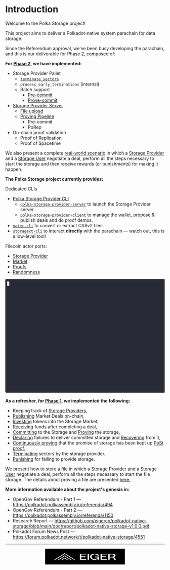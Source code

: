 # Introduction

Welcome to the Polka Storage project!

This project aims to deliver a Polkadot-native system parachain for data storage.

Since the Referendum approval, we've been busy developing the parachain,
and this is our deliverable for Phase 2, composed of:

**For [**Phase 2**](https://polkadot.polkassembly.io/referenda/1150), we have implemented:**

- Storage Provider Pallet
  - [`terminate_sectors`](./architecture/pallets/storage-provider.md#terminate_sectors)
  - `process_early_terminations` (internal)
  - Batch support
    - [Pre-commit](./architecture/pallets/storage-provider.md#pre_commit_sectors)
    - [Prove-commit](./architecture/pallets/storage-provider.md#prove_commit_sectors)
- [Storage Provider Server](./architecture/polka-storage-provider-server.md)
  - [File upload](./getting-started/demo-file-store.md)
  - [Proving Pipeline](./architecture/polka-storage-provider-server.md#sealing-pipeline)
    - Pre-commit
    - PoRep
- On-chain proof validation
  - Proof of Replication
  - Proof of Spacetime

<!-- TODO: pending change from konrads PR -->

We also present a complete [real-world scenario](./getting-started/demo-file-store.md) in which a [Storage Provider](./glossary.md#storage-provider) and a [Storage User](./glossary.md#storage-user) negotiate a deal, perform all the steps necessary to start the storage and then receive rewards (or punishments) for making it happen.

**The Polka Storage project currently provides:**

Dedicated CLIs

- [Polka Storage Provider CLI](./storage-provider-cli/index.md)
  - [`polka-storage-provider-server`](./storage-provider-cli/server.md) to launch the Storage Provider server.
  - [`polka-storage-provider-client`](./storage-provider-cli/client/index.md) to manage the wallet, propose & publish deals and do proof demos.
- [`mater-cli`](./mater-cli/index.md) to convert or extract CARv2 files.
- [`storagext-cli`](./storagext-cli/index.md) to interact **directly** with the parachain — watch out, this is a low-level tool!

Filecoin actor ports:

- [Storage Provider](./architecture/pallets/storage-provider.md)
- [Market](./architecture/pallets/market.md)
- [Proofs](./architecture/pallets/proofs.md)
- [Randomness](./architecture/pallets/randomness.md)

<p>
    <img
        src="images/showcase/client_upload/showcase.gif"
        alt="Polka Storage Client Upload">
</p>

**As a refresher, for [Phase 1](https://polkadot.polkassembly.io/referenda/494), we implemented the following:**

- Keeping track of [Storage Providers](./glossary.md#storage-provider),
- [Publishing](./architecture/pallets/market.md#publish_storage_deals) Market Deals on-chain,
- [Investing](./architecture/pallets/market.md#add_balance) tokens into the Storage Market,
- [Receiving](./architecture/pallets/market.md#settle_deal_payments) funds after completing a deal,
- [Committing](./architecture/pallets/storage-provider.md#pre_commit_sector) to the Storage and [Proving](./architecture/pallets/storage-provider.md#prove_commit_sectors) the storage,
- [Declaring](./architecture/pallets/storage-provider.md#prove_commit_sectors) failures to deliver committed storage and [Recovering](./architecture/pallets/storage-provider.md#declaring-storage-faults-recovered) from it,
- [Continuously proving](./architecture/pallets/storage-provider.md#submit_windowed_post) that the promise of storage has been kept up [PoSt proof](./glossary.md#proofs),
- [Terminating](./architecture/pallets/storage-provider.md#terminate_sectors) sectors by the storage provider.
- [Punishing](./architecture/pallets/storage-provider.md#events) for failing to provide storage.

We present how to [store a file](./getting-started/demo-file-store.md) in which a [Storage Provider](./glossary.md#storage-provider) and a [Storage User](./glossary.md#storage-user) negotiate a deal, perform all the steps necessary to start the file storage. The details about proving a file are presented [here](./getting-started/demo-file-prove.md),.

**More information available about the project's genesis in:**

- OpenGov Referendum - Part 1 — <https://polkadot.polkassembly.io/referenda/494>
- OpenGov Referendum - Part 2 — <https://polkadot.polkassembly.io/referenda/1150>
- Research Report — <https://github.com/eigerco/polkadot-native-storage/blob/main/doc/report/polkadot-native-storage-v1.0.0.pdf>
- Polkadot Forum News Post — <https://forum.polkadot.network/t/polkadot-native-storage/4551>

---

<p>
    <a href="https://eiger.co">
        <img
            src="images/logo.svg"
            alt="Eiger Oy"
            style="height: 50px; display: block; margin-left: auto; margin-right: auto; width: 50%;">
    </a>
</p>
